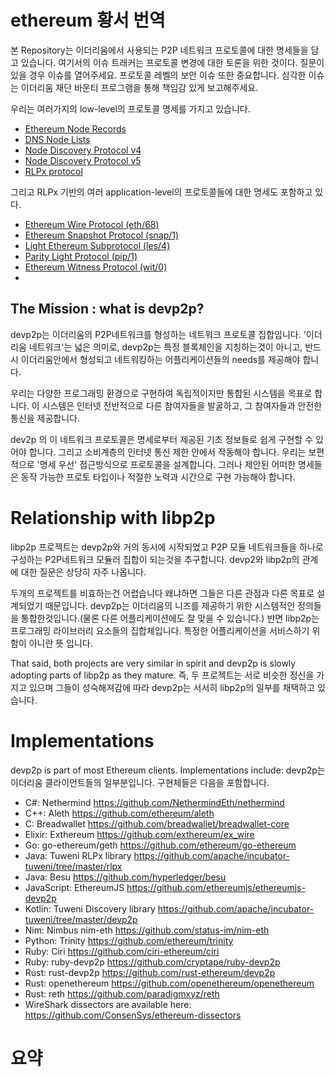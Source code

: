 # ethereum 황서 번역
본 Repository는 이더리움에서 사용되는 P2P 네트워크 프로토콜에 대한 명세들을 담고 있습니다.
여기서의 이슈 트래커는 프로토콜 변경에 대한 토론을 위한 것이다. 질문이 있을 경우 이슈를 열어주세요.
프로토콜 레벨의 보안 이슈 또한 중요합니다. 심각한 이슈는 이더리움 재단 바운티 프로그램을 통해 책임감 있게 보고해주세요.

우리는 여러가지의 low-level의 프로토콜 명세를 가지고 있습니다.

- [Ethereum Node Records](https://github.com/ethereum/devp2p/blob/master/enr.md)
- [DNS Node Lists](https://github.com/ethereum/devp2p/blob/master/dnsdisc.md)
- [Node Discovery Protocol v4](https://github.com/ethereum/devp2p/blob/master/discv4.md)
- [Node Discovery Protocol v5](https://github.com/ethereum/devp2p/blob/master/discv5/discv5.md)
- [RLPx protocol](https://github.com/ethereum/devp2p/blob/master/rlpx.md)

그리고 RLPx 기반의 여러 application-level의 프로토콜들에 대한 명세도 포함하고 있다.

- [Ethereum Wire Protocol (eth/68)](https://github.com/ethereum/devp2p/blob/master/caps/eth.md)
- [Ethereum Snapshot Protocol (snap/1)](https://github.com/ethereum/devp2p/blob/master/caps/snap.md)
- [Light Ethereum Subprotocol (les/4)](https://github.com/ethereum/devp2p/blob/master/caps/les.md)
- [Parity Light Protocol (pip/1)](https://github.com/ethereum/devp2p/blob/master/caps/pip.md)
- [Ethereum Witness Protocol (wit/0)](https://github.com/ethereum/devp2p/blob/master/caps/wit.md)
- 

## The Mission : what is devp2p?

devp2p는 이더리움의 P2P네트워크를 형성하는 네트워크 프로토콜 집합입니다.
'이더리움 네트워크'는 넓은 의미로, devp2p는 특정 블록체인을 지칭하는것이 아니고, 
반드시 이더리움안에서 형성되고 네트워킹하는 어플리케이션들의 needs를 제공해야 합니다.

우리는 다양한 프로그래밍 환경으로 구현하여 독립적이지만 통합된 시스템을 목표로 합니다.
이 시스템은 인터넷 전반적으로 다른 참여자들을 발굴하고, 그 참여자들과 안전한 통신을 제공합니다.

dev2p 의 이 네트워크 프로토콜은 명세로부터 제공된 기초 정보들로 쉽게 구현할 수 있어야 합니다.
그리고 소비계층의 인터넷 통신 제한 안에서 작동해야 합니다.
우리는 보편적으로 '명세 우선' 접근방식으로 프로토콜을 설계합니다.
그러나 제안된 어떠한 명세들은 동작 가능한 프로토 타입이나 적절한 노력과 시간으로 구현 가능해야 합니다.

# Relationship with libp2p
libp2p 프로젝트는 devp2p와 거의 동시에 시작되었고 P2P 모듈 네트워크들을 하나로 구성하는 P2P네트워크 모듈러 집합이 되는것을 추구합니다.
devp2와 libp2p의 관계에 대한 질문은 상당히 자주 나옵니다.

두개의 프로젝트를 비효하는건 어렵습니다 왜냐하면 그들은 다른 관점과 다른 목표로 설계되었기 때문입니다.
devp2p는 이더리움의 니즈를 제공하기 위한 시스템적인 정의들을 통합한것입니다.(물론 다른 어플리케이션에도 잘 맞을 수 있습니다.)
반면 libp2p는 프로그래밍 라이브러리 요소들의 집합체입니다. 특정한 어플리케이션을 서비스하기 위함이 아니란 뜻 입니다.

That said, both projects are very similar in spirit and devp2p is slowly adopting parts of libp2p as they mature.
즉, 두 프로젝트는 서로 비슷한 정신을 가지고 있으며 그들이 성숙해져감에 따라 devp2p는 서서히 libp2p의 일부를 채택하고 있습니다.

# Implementations
devp2p is part of most Ethereum clients. Implementations include:
devp2p는 이더리움 클라이언트들의 일부분입니다. 구현체들은 다음을 포함합니다.

- C#: Nethermind https://github.com/NethermindEth/nethermind
- C++: Aleth https://github.com/ethereum/aleth
- C: Breadwallet https://github.com/breadwallet/breadwallet-core
- Elixir: Exthereum https://github.com/exthereum/ex_wire
- Go: go-ethereum/geth https://github.com/ethereum/go-ethereum
- Java: Tuweni RLPx library https://github.com/apache/incubator-tuweni/tree/master/rlpx
- Java: Besu https://github.com/hyperledger/besu
- JavaScript: EthereumJS https://github.com/ethereumjs/ethereumjs-devp2p
- Kotlin: Tuweni Discovery library https://github.com/apache/incubator-tuweni/tree/master/devp2p
- Nim: Nimbus nim-eth https://github.com/status-im/nim-eth
- Python: Trinity https://github.com/ethereum/trinity
- Ruby: Ciri https://github.com/ciri-ethereum/ciri
- Ruby: ruby-devp2p https://github.com/cryptape/ruby-devp2p
- Rust: rust-devp2p https://github.com/rust-ethereum/devp2p
- Rust: openethereum https://github.com/openethereum/openethereum
- Rust: reth https://github.com/paradigmxyz/reth
- WireShark dissectors are available here: https://github.com/ConsenSys/ethereum-dissectors


# 요약
